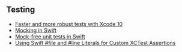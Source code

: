 ## Testing
- [Faster and more robust tests with Xcode 10](https://www.swiftbysundell.com/daily-wwdc/faster-and-more-robust-tests-with-xcode-10)
- [Mocking in Swift](https://medium.com/@johnsundell/mocking-in-swift-56a913ee7484)
- [Mock-free unit tests in Swift](https://www.swiftbysundell.com/posts/mock-free-unit-tests-in-swift)
- [Using Swift #file and #line Literals for Custom XCTest Assertions](https://www.iosdev.recipes/xctest/custom-assertions-file-and-line/)
